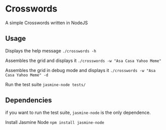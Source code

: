 Crosswords
==========

A simple Crosswords written in NodeJS

Usage
-----
Displays the help message
```./crosswords -h```

Assembles the grid and displays it
```./crosswords -w "Asa Casa Yahoo Meme"```

Assembles the grid in debug mode and displays it
```./crosswords -w "Asa Casa Yahoo Meme" -d```

Run the test suite
```jasmine-node tests/```

Dependencies
------------
if you want to run the test suite, ```jasmine-node``` is the only dependence.

Install Jasmine Node
```npm install jasmine-node```
